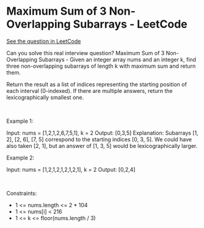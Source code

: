 # Maximum Sum of 3 Non-Overlapping Subarrays - LeetCode
[See the question in LeetCode](https://leetcode.com/problems/maximum-sum-of-3-non-overlapping-subarrays/submissions/1490992816/?envType=daily-question&envId=2024-12-28)

Can you solve this real interview question? Maximum Sum of 3 Non-Overlapping Subarrays - Given an integer array nums and an integer k, find three non-overlapping subarrays of length k with maximum sum and return them.

Return the result as a list of indices representing the starting position of each interval (0-indexed). If there are multiple answers, return the lexicographically smallest one.

 

Example 1:


Input: nums = [1,2,1,2,6,7,5,1], k = 2
Output: [0,3,5]
Explanation: Subarrays [1, 2], [2, 6], [7, 5] correspond to the starting indices [0, 3, 5].
We could have also taken [2, 1], but an answer of [1, 3, 5] would be lexicographically larger.


Example 2:


Input: nums = [1,2,1,2,1,2,1,2,1], k = 2
Output: [0,2,4]


 

Constraints:

 * 1 <= nums.length <= 2 * 104
 * 1 <= nums[i] < 216
 * 1 <= k <= floor(nums.length / 3)
